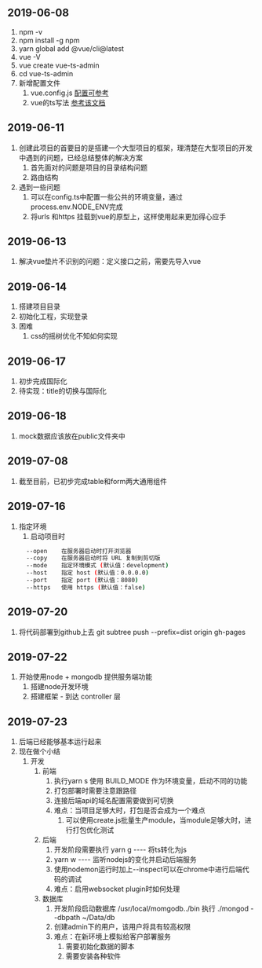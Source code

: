## 2019-06-08
1. npm -v
2. npm install -g npm
3. yarn global add @vue/cli@latest
4. vue -V
5. vue create vue-ts-admin
6. cd vue-ts-admin
7. 新增配置文件
    1. vue.config.js [配置可参考](https://cli.vuejs.org/zh/config/)
    2. vue的ts写法 [参考该文档](https://github.com/kaorun343/vue-property-decorator)
## 2019-06-11
1. 创建此项目的首要目的是搭建一个大型项目的框架，理清楚在大型项目的开发中遇到的问题，已经总结整体的解决方案
    1. 首先面对的问题是项目的目录结构问题
    2. 路由结构
2. 遇到一些问题
    1. 可以在config.ts中配置一些公共的环境变量，通过process.env.NODE_ENV完成
    2. 将urls 和https 挂载到vue的原型上，这样使用起来更加得心应手
## 2019-06-13
1. 解决vue垫片不识别的问题：定义接口之前，需要先导入vue
## 2019-06-14
1. 搭建项目目录
2. 初始化工程，实现登录
3. 困难
    1. css的摇树优化不知如何实现
## 2019-06-17
1. 初步完成国际化
2. 待实现：title的切换与国际化
## 2019-06-18
1. mock数据应该放在public文件夹中
## 2019-07-08
1. 截至目前，已初步完成table和form两大通用组件
## 2019-07-16
1. 指定环境
    1. 启动项目时
    ```bash
      --open    在服务器启动时打开浏览器
      --copy    在服务器启动时将 URL 复制到剪切版
      --mode    指定环境模式 (默认值：development)
      --host    指定 host (默认值：0.0.0.0)
      --port    指定 port (默认值：8080)
      --https   使用 https (默认值：false)
    ```
## 2019-07-20
1. 将代码部署到github上去 git subtree push --prefix=dist origin gh-pages
## 2019-07-22
1. 开始使用node + mongodb 提供服务端功能
    1. 搭建node开发环境
    2. 搭建框架 - 到达 controller 层
## 2019-07-23
1. 后端已经能够基本运行起来
2. 现在做个小结
    1. 开发
        1. 前端
            1. 执行yarn s 使用 BUILD_MODE 作为环境变量，启动不同的功能
            2. 打包部署时需要注意跟路径
            3. 连接后端api的域名配置需要做到可切换
            4. 难点：当项目足够大时，打包是否会成为一个难点
                1. 可以使用create.js批量生产module，当module足够大时，进行打包优化测试
        2. 后端
            1. 开发阶段需要执行 yarn g ---- 将ts转化为js
            2. yarn w ---- 监听nodejs的变化并启动后端服务
            3. 使用nodemon运行时加上--inspect可以在chrome中进行后端代码的调试
            4. 难点：启用websocket plugin时如何处理
        3. 数据库
            1. 开发阶段启动数据库 /usr/local/momgodb../bin 执行 ./mongod --dbpath ~/Data/db
            2. 创建admin下的用户，该用户将具有较高权限
            3. 难点：在新环境上模拟给客户部署服务
                1. 需要初始化数据的脚本
                2. 需要安装各种软件
